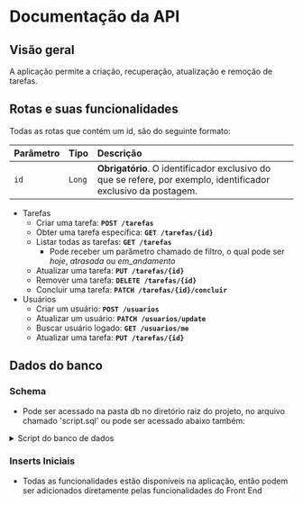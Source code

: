 # Documentação da API

## Visão geral
A aplicação permite a criação, recuperação, atualização e remoção de tarefas.

## Rotas e suas funcionalidades

Todas as rotas que contém um id, são do seguinte formato:

| Parâmetro | Tipo       | Descrição                           |
|:----------| :--------- | :---------------------------------- |
| `id`      | `Long` | **Obrigatório**. O identificador exclusivo do que se refere, por exemplo, identificador exclusivo da postagem. |

- Tarefas
    - Criar uma tarefa: **`POST /tarefas`**
    - Obter uma tarefa específica: **`GET /tarefas/{id}`**
    - Listar todas as tarefas: **`GET /tarefas`**
      - Pode receber um parâmetro chamado de filtro, o qual pode ser *hoje*, *atrasada* ou *em_andamento*
    - Atualizar uma tarefa: **`PUT /tarefas/{id}`**
    - Remover uma tarefa: **`DELETE /tarefas/{id}`**
    - Concluir uma tarefa: **`PATCH /tarefas/{id}/concluir`**
- Usuários
    - Criar um usuário: **`POST /usuarios`**
    - Atualizar um usuário: **`PATCH /usuarios/update`**
    - Buscar usuário logado: **`GET /usuarios/me`**
    - Atualizar uma tarefa: **`PUT /tarefas/{id}`**
 
## Dados do banco

### Schema

- Pode ser acessado na pasta db no diretório raiz do projeto, no arquivo chamado 'script.sql' ou pode ser acessado abaixo também:

<details>
  <summary>Script do banco de dados</summary>
<pre>
DROP TABLE IF EXISTS usuario CASCADE;
DROP TABLE IF EXISTS task CASCADE;

CREATE TABLE usuario (
    id BIGINT GENERATED BY DEFAULT AS IDENTITY NOT NULL,
    nome VARCHAR(50) NOT NULL,
    email VARCHAR(100) NOT NULL,
    telefone VARCHAR(14) NOT NULL,
    senha VARCHAR(100) NOT NULL,
    ativo BOOLEAN NOT NULL,
	points INTEGER default(0),
    foto VARCHAR(255)
);
ALTER TABLE usuario ADD CONSTRAINT pk_usuario PRIMARY KEY (id);
ALTER TABLE usuario ADD CONSTRAINT uk_usuario_email UNIQUE(email);
ALTER TABLE usuario ADD CONSTRAINT uk_usuario_telefone UNIQUE(telefone);

CREATE TABLE task (
    id BIGINT GENERATED BY DEFAULT AS IDENTITY NOT NULL,
    title VARCHAR(100) NOT NULL,
    description TEXT,
    created_at TIMESTAMP NOT NULL,
    deadline_date TIMESTAMP NOT NULL,
    priority VARCHAR(10) NOT NULL,
    status VARCHAR(20) NOT NULL,
    user_id BIGINT NOT NULL,
    finish_date DATE
);
ALTER TABLE task ADD CONSTRAINT pk_task PRIMARY KEY (id);
ALTER TABLE task ADD CONSTRAINT fk_task_user FOREIGN KEY (user_id) REFERENCES Usuario (id);
ALTER TABLE task ADD CONSTRAINT ck_task_priority CHECK(priority in('LOW', 'AVERAGE', 'HIGH'));
ALTER TABLE task ADD CONSTRAINT ck_task_status CHECK(status in('IN_PROGRESS', 'COMPLETED');

</pre>
</details>

### Inserts Iniciais

- Todas as funcionalidades estão disponíveis na aplicação, então podem ser adicionados diretamente pelas funcionalidades do Front End
